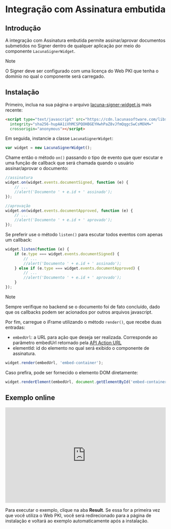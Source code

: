 ﻿# Integração com Assinatura embutida

## Introdução

A integração com Assinatura embutida permite assinar/aprovar documentos submetidos no Signer dentro de qualquer aplicação por meio do componente `LacunaSignerWidget`.

> [!NOTE]
> O Signer deve ser configurado com uma licença do Web PKI que tenha o domínio no qual o componente será carregado.

## Instalação

Primeiro, inclua na sua página o arquivo [lacuna-signer-widget.js](https://cdn.lacunasoftware.com/libs/signer/lacuna-signer-widget-0.1.0.min.js) mais recente:

```html
<script type="text/javascript" src="https://cdn.lacunasoftware.com/libs/signer/lacuna-signer-widget-0.1.0.min.js"
  integrity="sha256-hupAA1iVhMCSPQOHBGEYHwhPaZ8vJfmQqgcSwCsMOkM="
  crossorigin="anonymous"></script>
```

Em seguida, instancie a classe `LacunaSignerWidget`:

```javascript
var widget = new LacunaSignerWidget();
```

Chame então o método `on()` passando o tipo de evento que quer escutar e uma função de callback que será chamada quando o usuário assinar/aprovar o documento:

```javascript
//assinatura
widget.on(widget.events.documentSigned, function (e) {
	// ...
	//alert('Documento ' + e.id + ' assinado');
});
```

```javascript
//aprovação
widget.on(widget.events.documentApproved, function (e) {
	// ...
	//alert('Documento ' + e.id + ' aprovado');
});
```

Se preferir use o método `listen()` para escutar todos eventos com apenas um callback:

```javascript
widget.listen(function (e) {
	if (e.type === widget.events.documentSigned) {
		// ...
		//alert('Documento ' + e.id + ' assinado');
	} else if (e.type === widget.events.documentApproved) {
		// ...
		//alert('Documento ' + e.id + ' aprovado');
	}
});
```

> [!NOTE]
> Sempre verifique no backend se o documento foi de fato concluído, dado que os callbacks podem ser acionados por outros arquivos javascript.

Por fim, carregue o iFrame utilizando o método `render()`, que recebe duas entradas:

* `embedUrl`: a URL para ação que deseja ser realizada. Corresponde ao parâmetro embedUrl retornado pela [API Action URL](https://www.dropsigner.com/swagger/index.html#operations-Documents-post_api_documents__id__action_url)
* elementId: id do elemento no qual será exibido o componente de assinatura.

```javascript
widget.render(embedUrl, 'embed-container');
```

Caso prefira, pode ser fornecido o elemento DOM diretamente:

```javascript
widget.renderElement(embedUrl, document.getElementById('embed-container'));
```

## Exemplo online

<iframe width="100%" height="300" src="https://jsfiddle.net/LacunaSoftware/hgutm4fL/16/embedded/" allowfullscreen="allowfullscreen" frameborder="0"></iframe>

Para executar o exemplo, clique na aba **Result**. Se essa for a primeira vez que você utiliza o Web PKI, você será redirecionado para a página de instalação e voltará ao exemplo automaticamente após a instalação.